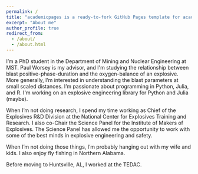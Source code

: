 ```yaml
---
permalink: /
title: "academicpages is a ready-to-fork GitHub Pages template for academic personal websites"
excerpt: "About me"
author_profile: true
redirect_from:
  - /about/
  - /about.html
---
```


I’m a PhD student in the Department of Mining and Nuclear Engineering at MST. Paul Worsey is my advisor, and I'm studying the relationship between blast positive-phase-duration and the oxygen-balance of an explosive. More generally, I’m interested in understanding the blast parameters at small scaled distances. I’m passionate about programming in Python, Julia, and R. I'm working on an explosive engineering library for Python and Julia (maybe).

When I’m not doing research, I spend my time working as Chief of the Explosives R&D Division at the National Center for Explosives Training and Research. I also co-Chair the Science Panel for the Institute of Makers of Explosives. The Science Panel has allowed me the opportunity to work with some of the best minds in explosive engineering and safety.

When I’m not doing those things, I’m probably hanging out with my wife and kids. I also enjoy fly fishing in Northern Alabama.

Before moving to Huntsville, AL, I worked at the TEDAC.
